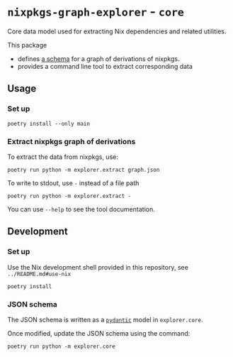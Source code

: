 # `nixpkgs-graph-explorer` -  `core`

Core data model used for extracting Nix dependencies and related utilities.

This package
- defines [a schema](./nixpkgs-graph.schema.json) for a graph of derivations of nixpkgs.
- provides a command line tool to extract corresponding data

## Usage

### Set up

```console
poetry install --only main
```

### Extract nixpkgs graph of derivations

To extract the data from nixpkgs, use:

```console
poetry run python -m explorer.extract graph.json
```

To write to stdout, use `-` instead of a file path

```console
poetry run python -m explorer.extract -
```

You can use `--help` to see the tool documentation.

## Development

### Set up

Use the Nix development shell provided in this repository, see `../README.md#use-nix`

```console
poetry install
```

### JSON schema

The JSON schema is written as a [`pydantic`](https://docs.pydantic.dev/latest/) model in `explorer.core`.

Once modified, update the JSON schema using the command:

```console
poetry run python -m explorer.core
```

